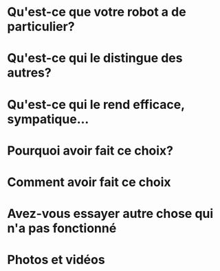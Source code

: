 # Qu'est-ce que votre robot a de particulier?

# Qu'est-ce qui le distingue des autres?

# Qu'est-ce qui le rend efficace, sympatique...


# Pourquoi avoir fait ce choix?

# Comment avoir fait ce choix

# Avez-vous essayer autre chose qui n'a pas fonctionné

# Photos et vidéos
